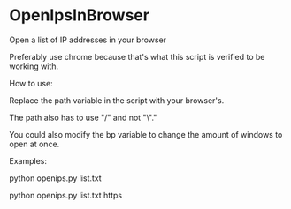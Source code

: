 # OpenIpsInBrowser
Open a list of IP addresses in your browser

Preferably use chrome because that's what this script is verified to be working with.

How to use:

Replace the path variable in the script with your browser's.

The path also has to use \"/\" and not \"\\\"."

You could also modify the bp variable to change the amount of windows to open at once.

Examples:

python openips.py list.txt

python openips.py list.txt https
